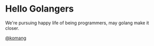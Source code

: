 # Hello Golangers

We're pursuing happy life of being programmers, may golang make it closer.

[@komang](http://twitter.com/komang)